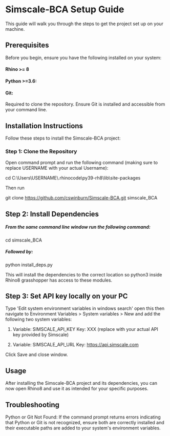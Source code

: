 # Simscale-BCA Setup Guide

This guide will walk you through the steps to get the project set up on your machine.

## Prerequisites
Before you begin, ensure you have the following installed on your system:

#### Rhino >= 8

#### Python >=3.6: 

#### Git: 
Required to clone the repository. Ensure Git is installed and accessible from your command line.

## Installation Instructions
Follow these steps to install the Simscale-BCA project:

### Step 1: Clone the Repository
Open command prompt and run the following command (making sure to replace USERNAME with your actual Username):

cd C:\Users\USERNAME\\.rhinocode\py39-rh8\lib\site-packages

Then run

git clone https://github.com/cswinburn/Simscale-BCA.git simscale_BCA


## Step 2: Install Dependencies

##### From the same command line window run the following command: 
cd simscale_BCA

##### Followed by:
python install_deps.py

This will install the dependencies to the correct location so python3 inside Rhino8 grasshopper has access to these modules.

## Step 3: Set API key locally on your PC
Type 'Edit system environment variables in windows search' open this then navigate to  Environment Variables > System variables > New 
and add the following two system variables: 
1) Variable: SIMSCALE_API_KEY
   Key: XXX (replace with your actual API key provided by Simscale)
   
2) Variable: SIMSCALE_API_URL
   Key: https://api.simscale.com

Click Save and close window.

## Usage
After installing the Simscale-BCA project and its dependencies, you can now open Rhino8 and use it as intended for your specific purposes. 
## Troubleshooting
Python or Git Not Found: If the command prompt returns errors indicating that Python or Git is not recognized, ensure both are correctly installed and their executable paths are added to your system's environment variables.

